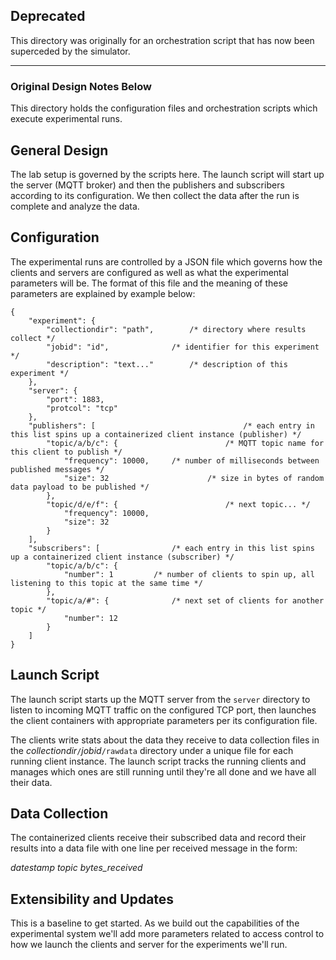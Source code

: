## Deprecated
This directory was originally for an orchestration script that has now been superceded by the simulator.

-----

### Original Design Notes Below


This directory holds the configuration files and orchestration scripts which execute experimental runs.

## General Design
The lab setup is governed by the scripts here. The launch script will start up the server (MQTT broker) and then the publishers and subscribers according to its configuration.
We then collect the data after the run is complete and analyze the data.

## Configuration
The experimental runs are controlled by a JSON file which governs how the clients and servers are configured as well as what the experimental parameters will be. The format of this file and the meaning of these parameters are explained by example below:
```
{
	"experiment": {
		"collectiondir": "path",		/* directory where results collect */
		"jobid": "id",				/* identifier for this experiment */
		"description": "text..."		/* description of this experiment */
	},
	"server": {
		"port": 1883,
		"protcol": "tcp"
	},
	"publishers": [                                 /* each entry in this list spins up a containerized client instance (publisher) */
		"topic/a/b/c": {                        /* MQTT topic name for this client to publish */
			"frequency": 10000,		/* number of milliseconds between published messages */
			"size": 32                      /* size in bytes of random data payload to be published */
		},
		"topic/d/e/f": {                        /* next topic... */
			"frequency": 10000,		
			"size": 32                      
		}
	],
	"subscribers": [				/* each entry in this list spins up a containerized client instance (subscriber) */
		"topic/a/b/c": {
			"number": 1			/* number of clients to spin up, all listening to this topic at the same time */
		},
		"topic/a/#": {				/* next set of clients for another topic */
			"number": 12
		}
	]
}
```

## Launch Script
The launch script starts up the MQTT server from the `server` directory to listen to incoming MQTT traffic on the configured TCP port, then launches
the client containers with appropriate parameters per its configuration file.

The clients write stats about the data they receive to data collection files in the *collectiondir*`/`*jobid*`/rawdata` directory under a unique file for each running client instance. The launch script tracks the running clients and manages
which ones are still running until they're all done and we have all their data.

## Data Collection
The containerized clients receive their subscribed data and record their results into a data file with one line per received message in the form:

*datestamp* *topic* *bytes_received*

## Extensibility and Updates
This is a baseline to get started. As we build out the capabilities of the experimental system we'll add more parameters related to access control to how we launch the clients and server for the experiments we'll run.
